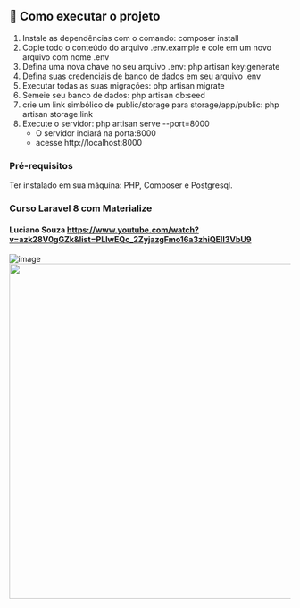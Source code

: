## 🚀 Como executar o projeto

1. Instale as dependências com o comando: composer install
2. Copie todo o conteúdo do arquivo .env.example e cole em um novo arquivo com nome .env
3. Defina uma nova chave no seu arquivo .env: php artisan key:generate
4. Defina suas credenciais de banco de dados em seu arquivo .env
5. Executar todas as suas migrações: php artisan migrate
6. Semeie seu banco de dados: php artisan db:seed
7. crie um link simbólico de public/storage para storage/app/public: php artisan storage:link
8. Execute o servidor: php artisan serve --port=8000 
    - O servidor inciará na porta:8000 
    - acesse http://localhost:8000

### Pré-requisitos

Ter instalado em sua máquina:
PHP, Composer e Postgresql.

### Curso Laravel 8 com Materialize
#### Luciano Souza https://www.youtube.com/watch?v=azk28V0gGZk&list=PLlwEQc_2ZyjazgFmo16a3zhiQEll3VbU9

![image]()
<img height="600" width="800" src="https://user-images.githubusercontent.com/85914689/145887131-f858bf5c-1c85-4c53-aa89-5654972215ae.png">
